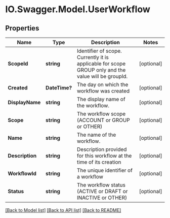 # IO.Swagger.Model.UserWorkflow
## Properties

Name | Type | Description | Notes
------------ | ------------- | ------------- | -------------
**ScopeId** | **string** | Identifier of scope. Currently it is applicable for scope GROUP only and the value will be groupId. | [optional] 
**Created** | **DateTime?** | The day on which the workflow was created | [optional] 
**DisplayName** | **string** | The display name of the workflow. | [optional] 
**Scope** | **string** | The workflow scope (ACCOUNT or GROUP or OTHER) | [optional] 
**Name** | **string** | The name of the workflow. | [optional] 
**Description** | **string** | Description provided for this workflow at the time of its creation | [optional] 
**WorkflowId** | **string** | The unique identifier of a workflow | [optional] 
**Status** | **string** | The workflow status (ACTIVE or DRAFT or INACTIVE or OTHER) | [optional] 

[[Back to Model list]](../README.md#documentation-for-models) [[Back to API list]](../README.md#documentation-for-api-endpoints) [[Back to README]](../README.md)

